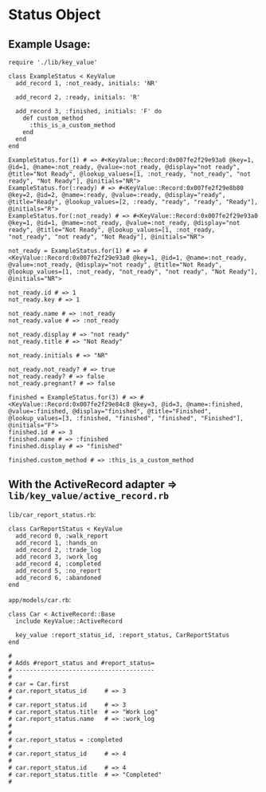 
# Status Object

## Example Usage:

    require './lib/key_value'

    class ExampleStatus < KeyValue
      add_record 1, :not_ready, initials: 'NR'

      add_record 2, :ready, initials: 'R'

      add_record 3, :finished, initials: 'F' do
        def custom_method
          :this_is_a_custom_method
        end
      end
    end

    ExampleStatus.for(1) # => #<KeyValue::Record:0x007fe2f29e93a0 @key=1, @id=1, @name=:not_ready, @value=:not_ready, @display="not ready", @title="Not Ready", @lookup_values=[1, :not_ready, "not_ready", "not ready", "Not Ready"], @initials="NR">
    ExampleStatus.for(:ready) # => #<KeyValue::Record:0x007fe2f29e8b80 @key=2, @id=2, @name=:ready, @value=:ready, @display="ready", @title="Ready", @lookup_values=[2, :ready, "ready", "ready", "Ready"], @initials="R">
    ExampleStatus.for(:not_ready) # => #<KeyValue::Record:0x007fe2f29e93a0 @key=1, @id=1, @name=:not_ready, @value=:not_ready, @display="not ready", @title="Not Ready", @lookup_values=[1, :not_ready, "not_ready", "not ready", "Not Ready"], @initials="NR">

    not_ready = ExampleStatus.for(1) # => #<KeyValue::Record:0x007fe2f29e93a0 @key=1, @id=1, @name=:not_ready, @value=:not_ready, @display="not ready", @title="Not Ready", @lookup_values=[1, :not_ready, "not_ready", "not ready", "Not Ready"], @initials="NR">

    not_ready.id # => 1
    not_ready.key # => 1

    not_ready.name # => :not_ready
    not_ready.value # => :not_ready

    not_ready.display # => "not ready"
    not_ready.title # => "Not Ready"

    not_ready.initials # => "NR"

    not_ready.not_ready? # => true
    not_ready.ready? # => false
    not_ready.pregnant? # => false

    finished = ExampleStatus.for(3) # => #<KeyValue::Record:0x007fe2f29e84c8 @key=3, @id=3, @name=:finished, @value=:finished, @display="finished", @title="Finished", @lookup_values=[3, :finished, "finished", "finished", "Finished"], @initials="F">
    finished.id # => 3
    finished.name # => :finished
    finished.display # => "finished"

    finished.custom_method # => :this_is_a_custom_method


## With the ActiveRecord adapter => `lib/key_value/active_record.rb`


`lib/car_report_status.rb`:

    class CarReportStatus < KeyValue
      add_record 0, :walk_report
      add_record 1, :hands_on
      add_record 2, :trade_log
      add_record 3, :work_log
      add_record 4, :completed
      add_record 5, :no_report
      add_record 6, :abandoned
    end


`app/models/car.rb`:

    class Car < ActiveRecord::Base
      include KeyValue::ActiveRecord

      key_value :report_status_id, :report_status, CarReportStatus
    end

    #
    # Adds #report_status and #report_status=
    # ---------------------------------------
    #
    # car = Car.first
    # car.report_status_id     # => 3
    #
    # car.report_status.id     # => 3
    # car.report_status.title  # => "Work Log"
    # car.report_status.name   # => :work_log
    #
    #
    # car.report_status = :completed
    #
    # car.report_status_id     # => 4
    #
    # car.report_status.id     # => 4
    # car.report_status.title  # => "Completed"
    #





